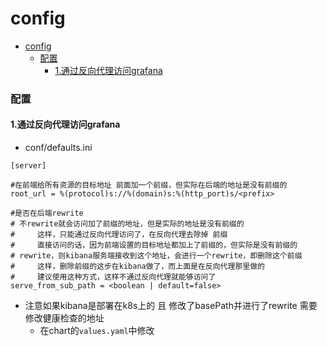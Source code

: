 # config

<!-- @import "[TOC]" {cmd="toc" depthFrom=1 depthTo=6 orderedList=false} -->
<!-- code_chunk_output -->

- [config](#config)
    - [配置](#配置)
      - [1.通过反向代理访问grafana](#1通过反向代理访问grafana)

<!-- /code_chunk_output -->

### 配置

#### 1.通过反向代理访问grafana
* conf/defaults.ini
```shell
[server]

#在前端给所有资源的目标地址 前面加一个前缀，但实际在后端的地址是没有前缀的
root_url = %(protocol)s://%(domain)s:%(http_port)s/<prefix>

#是否在后端rewrite
# 不rewrite就会访问加了前缀的地址，但是实际的地址是没有前缀的
#     这样，只能通过反向代理访问了，在反向代理去除掉 前缀
#     直接访问的话，因为前端设置的目标地址都加上了前缀的，但实际是没有前缀的
# rewrite，则kibana服务端接收到这个地址，会进行一个rewrite，即删除这个前缀
#     这样，删除前缀的这步在kibana做了，而上面是在反向代理那里做的
#     建议使用这种方式，这样不通过反向代理就能够访问了
serve_from_sub_path = <boolean | default=false>
```

* 注意如果kibana是部署在k8s上的 且 修改了basePath并进行了rewrite
需要修改健康检查的地址
  * 在chart的`values.yaml`中修改
